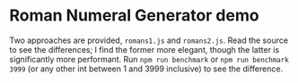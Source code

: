 # Roman Numeral Generator demo
Two approaches are provided, `romans1.js` and `romans2.js`. Read the source to see the differences; I find the former more elegant, though the latter is significantly more performant. Run `npm run benchmark` or `npm run benchmark 3999` (or any other int between 1 and 3999 inclusive) to see the difference. 

